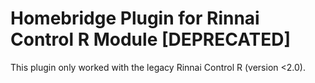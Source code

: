 # Homebridge Plugin for Rinnai Control R Module [DEPRECATED]
This plugin only worked with the legacy Rinnai Control R (version <2.0).